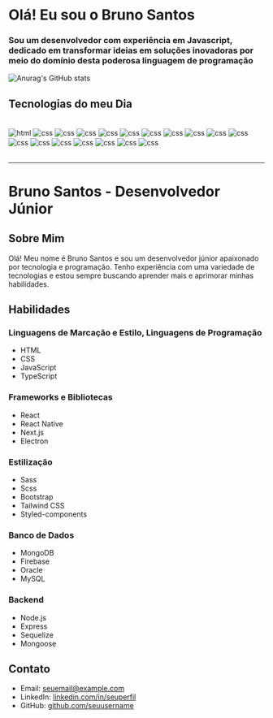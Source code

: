 # Olá! Eu sou o Bruno Santos


### Sou um desenvolvedor com experiência em Javascript, dedicado em transformar ideias em soluções inovadoras por meio do domínio desta poderosa linguagem de programação

![Anurag's GitHub stats](https://github-readme-stats.vercel.app/api?username=dev-brunosantos&show_icons=true&theme=dark)


## Tecnologias do meu Dia

<div style="display: inline_block"><br/>
    <img align="center" alt="html" src="https://img.shields.io/badge/HTML5-E34F26?style=for-the-badge&logo=html5&logoColor=white" />
    <img align="center" alt="css" src="https://img.shields.io/badge/CSS3-1572B6?style=for-the-badge&logo=css3&logoColor=white" />
    <img align="center" alt="css" src="https://img.shields.io/badge/Sass-CC6699?style=for-the-badge&logo=sass&logoColor=white" />
    <img align="center" alt="css" src="https://img.shields.io/badge/Bootstrap-563D7C?style=for-the-badge&logo=bootstrap&logoColor=white" />
    <img align="center" alt="css" src="https://img.shields.io/badge/Tailwind_CSS-38B2AC?style=for-the-badge&logo=tailwind-css&logoColor=white" />
    <img align="center" alt="css" src="https://img.shields.io/badge/JavaScript-F7DF1E?style=for-the-badge&logo=javascript&logoColor=black" />
    <img align="center" alt="css" src="https://img.shields.io/badge/jQuery-0769AD?style=for-the-badge&logo=jquery&logoColor=white" />
    <img align="center" alt="css" src="https://img.shields.io/badge/TypeScript-007ACC?style=for-the-badge&logo=typescript&logoColor=white" />
    <img align="center" alt="css" src="https://img.shields.io/badge/React-20232A?style=for-the-badge&logo=react&logoColor=61DAFB" />
    <img align="center" alt="css" src="https://img.shields.io/badge/React_Native-20232A?style=for-the-badge&logo=react&logoColor=61DAFB" />
    <img align="center" alt="css" src="https://img.shields.io/badge/Oracle-F80000?style=for-the-badge&logo=Oracle&logoColor=white" />
    <img align="center" alt="css" src="https://img.shields.io/badge/MySQL-005C84?style=for-the-badge&logo=mysql&logoColor=white" />
    <img align="center" alt="css" src="https://img.shields.io/badge/Sequelize-52B0E7?style=for-the-badge&logo=Sequelize&logoColor=white" />
    <img align="center" alt="css" src="https://img.shields.io/badge/MongoDB-4EA94B?style=for-the-badge&logo=mongodb&logoColor=white" />
    <img align="center" alt="css" src="https://img.shields.io/badge/Node.js-43853D?style=for-the-badge&logo=node.js&logoColor=white" />
    <img align="center" alt="css" src="https://img.shields.io/badge/Express.js-404D59?style=for-the-badge" />
    <img align="center" alt="css" src="https://img.shields.io/badge/Vercel-000000?style=for-the-badge&logo=vercel&logoColor=white" />
    <img align="center" alt="css" src="https://img.shields.io/badge/GIT-E44C30?style=for-the-badge&logo=git&logoColor=white" />
</div> <br/>

<hr/> 

# Bruno Santos - Desenvolvedor Júnior

## Sobre Mim
Olá! Meu nome é Bruno Santos e sou um desenvolvedor júnior apaixonado por tecnologia e programação. Tenho experiência com uma variedade de tecnologias e estou sempre buscando aprender mais e aprimorar minhas habilidades.

## Habilidades

### Linguagens de Marcação e Estilo, Linguagens de Programação  
- HTML
- CSS
- JavaScript
- TypeScript

### Frameworks e Bibliotecas
- React
- React Native
- Next.js
- Electron

### Estilização
- Sass
- Scss
- Bootstrap
- Tailwind CSS
- Styled-components

### Banco de Dados
- MongoDB
- Firebase
- Oracle
- MySQL


### Backend
- Node.js
- Express
- Sequelize
- Mongoose

## Contato
- Email: [seuemail@example.com](mailto:seuemail@example.com)
- LinkedIn: [linkedin.com/in/seuperfil](https://www.linkedin.com/in/seuperfil)
- GitHub: [github.com/seuusername](https://github.com/seuusername)


